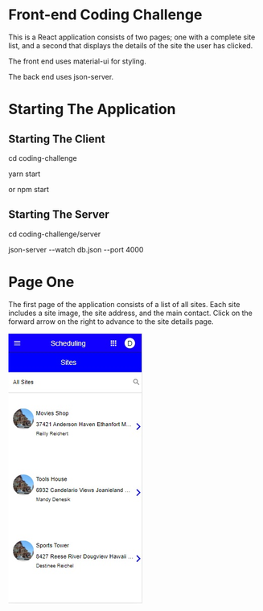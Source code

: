 # Front-end Coding Challenge

This is a React application consists of two pages; one with a complete site list, and a second that displays the details of the site the user has clicked.

The front end uses material-ui for styling.

The back end uses json-server.

# Starting The Application

## Starting The Client

cd coding-challenge

yarn start

or npm start

## Starting The Server

cd coding-challenge/server

json-server --watch db.json --port 4000

# Page One

The first page of the application consists of a list of all sites. Each site includes a site image, the site address, and the main contact. Click on the forward arrow on the right to advance to the site details page.

![Page One](pageOne.jpg "Page One")
